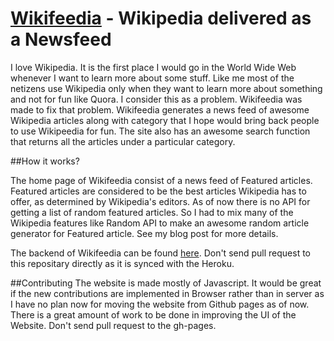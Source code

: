 # [Wikifeedia](http://vishnuks.com/wikifeedia) - Wikipedia delivered as a Newsfeed

I love Wikipedia. It is the first place I would go in the World Wide Web  whenever I want to learn more about some stuff. Like me most of the netizens use Wikipedia only when they want to learn more about something and not for fun like Quora. I consider this as a problem.  Wikifeedia was made to fix that problem. Wikifeedia generates a news feed of awesome Wikipedia articles along with category that I hope would bring back people to use Wikipeedia for fun. The site also has an awesome search function that returns all the articles under a particular category. 

##How it works?

The home page of Wikifeedia consist of a news feed of Featured articles. Featured articles are considered to be the best articles Wikipedia has to offer, as determined by Wikipedia's editors. As of now there is no API for getting a list of random featured articles. So I had to mix many of the Wikipedia features like Random API to make an awesome random article generator for Featured article. See my  blog post for more details. 

The backend of Wikifeedia can be found [here](https://github.com/hackerkid/Wikifeedia-Backend). Don't send pull request to this repositary directly as it is synced with the Heroku. 


##Contributing
The website is made mostly of Javascript. It would be great if the new contributions are implemented in Browser rather than in server as I have no plan now for moving the website from Github pages as of now. There is a great amount of work to be done in improving the UI of the Website. Don't send pull request to the gh-pages. 

